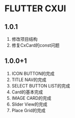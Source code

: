 # FLUTTER CXUI

## 1.0.1

1. 修改项目结构
2. 修复CxCard的const问题

## 1.0.0+1

1. ICON BUTTON的完成
2. TITLE NAV的完成
3. SELECT BUTTON LIST的完成
4. Card的基本完成
5. IMAGE CARD的完成
6. Slider View的完成
7. Place Grid的完成
